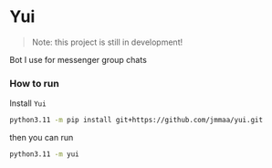 # Yui

> Note: this project is still in development!

Bot I use for messenger group chats


### How to run

Install `Yui`

```sh
python3.11 -m pip install git+https://github.com/jmmaa/yui.git
```

then you can run

```sh
python3.11 -m yui
```



